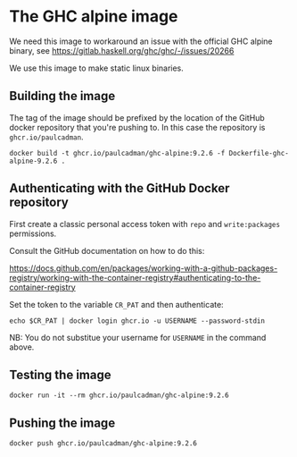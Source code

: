 # The GHC alpine image

We need this image to workaround an issue with the official GHC alpine binary,
see https://gitlab.haskell.org/ghc/ghc/-/issues/20266

We use this image to make static linux binaries.

## Building the image

The tag of the image should be prefixed by the location of the GitHub docker
repository that you're pushing to. In this case the repository is `
ghcr.io/paulcadman`.

```shell
docker build -t ghcr.io/paulcadman/ghc-alpine:9.2.6 -f Dockerfile-ghc-alpine-9.2.6 .
```

## Authenticating with the GitHub Docker repository

First create a classic personal access token with `repo` and `write:packages`
permissions.

Consult the GitHub documentation on how to do this:

https://docs.github.com/en/packages/working-with-a-github-packages-registry/working-with-the-container-registry#authenticating-to-the-container-registry

Set the token to the variable `CR_PAT` and then authenticate:

```shell
echo $CR_PAT | docker login ghcr.io -u USERNAME --password-stdin
```

NB: You do not substitue your username for `USERNAME` in the command above.

## Testing the image

```shell
docker run -it --rm ghcr.io/paulcadman/ghc-alpine:9.2.6
```

## Pushing the image

```shell
docker push ghcr.io/paulcadman/ghc-alpine:9.2.6

```
